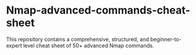 # Nmap-advanced-commands-cheat-sheet
This repository contains a comprehensive, structured, and beginner-to-expert level cheat sheet of 50+ advanced Nmap commands.
